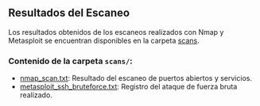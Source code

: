 ## Resultados del Escaneo

Los resultados obtenidos de los escaneos realizados con Nmap y Metasploit se encuentran disponibles en la carpeta [scans](./scans/).

### Contenido de la carpeta `scans/`:
- [nmap_scan.txt](./scans/nmap_scan.txt): Resultado del escaneo de puertos abiertos y servicios.
- [metasploit_ssh_bruteforce.txt](./scans/metasploit_ssh_bruteforce.txt): Registro del ataque de fuerza bruta realizado.
